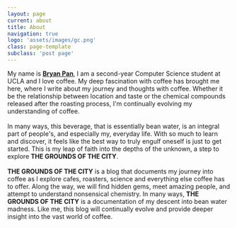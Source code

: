 ```yaml
---
layout: page
current: about
title: About
navigation: true
logo: 'assets/images/gc.png'
class: page-template
subclass: 'post page'
---
```

My name is <a href='/author/bryan/'>**Bryan Pan**</a>, I am a second-year Computer Science student at UCLA and I love coffee. My deep fascination with coffee has brought me here, where I write about my journey and thoughts with coffee. Whether it be the relationship between location and taste or the chemical compounds released after the roasting process, I'm continually evolving my understanding of coffee. 
<br/>
<br/>
In many ways, this beverage, that is essentially bean water, is an integral part of people's, and especially my, everyday life. With so much to learn and discover, it feels like the best way to truly engulf oneself is just to get started. This is my leap of faith into the depths of the unknown, a step to explore **THE GROUNDS OF THE CITY**.
<br/>
<br/>
**THE GROUNDS OF THE CITY** is a blog that documents my journey into coffee as I explore cafes, roasters, science and everything else coffee has to offer. Along the way, we will find hidden gems, meet amazing people, and attempt to understand nonsensical chemistry. In many ways, **THE GROUNDS OF THE CITY** is a documentation of my descent into bean water madness. Like me, this blog will continually evolve and provide deeper insight into the vast world of coffee.
